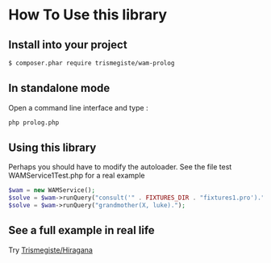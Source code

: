 # How To Use this library

## Install into your project

```bash
$ composer.phar require trismegiste/wam-prolog
```

## In standalone mode
Open a command line interface and type :
``` bash
php prolog.php
```

## Using this library
Perhaps you should have to modify the autoloader.
See the file test WAMService1Test.php for a real example
```php
$wam = new WAMService();
$solve = $wam->runQuery("consult('" . FIXTURES_DIR . "fixtures1.pro').");
$solve = $wam->runQuery("grandmother(X, luke).");
```

## See a full example in real life

Try [Trismegiste/Hiragana][1]

[1]: https://github.com/Trismegiste/Hiragana
